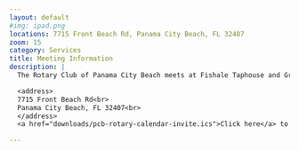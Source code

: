 ```yaml
---
layout: default
#img: ipad.png
locations: 7715 Front Beach Rd, Panama City Beach, FL 32407
zoom: 15
category: Services
title: Meeting Information
description: |
  The Rotary Club of Panama City Beach meets at Fishale Taphouse and Grill at 12pm.<br>

  <address>
  7715 Front Beach Rd<br>
  Panama City Beach, FL 32407<br>
  </address>
  <a href="downloads/pcb-rotary-calendar-invite.ics">Click here</a> to add this meeting to your calendar.

---
```

